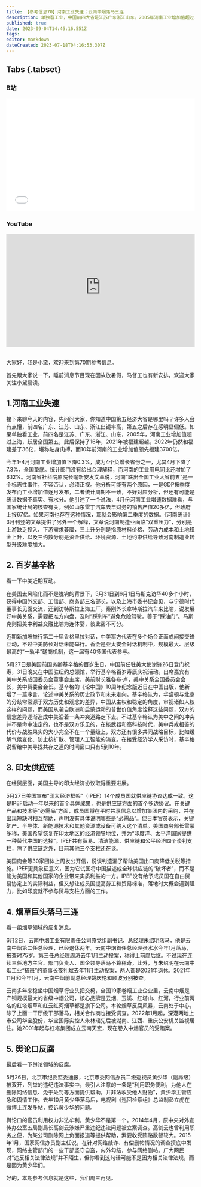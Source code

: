 ```yaml
---
title: 【参考信息70】河南工业失速；云南中烟落马三连
description: 单独看工业，中国前四大省是江苏广东浙江山东。2005年河南工业增加值超过上海，跃居全国第五，此后保持了16年，2021年被福建超越。今年1-4月，河南工业增加值下降0.3%，成为四个负增长省份之一，尤其4月下降了7.3%，全国垫底。但是现在没有一个很合理的解释。5月27日，美国宣布“印太经济框架”14个成员国就供应链协调达成一致。烟草领域反腐方面，云南中烟三任总经理相继落马，还有一名董事长和两名副总经理。舆情领域反腐方面，又有一名落马网信官员涉及帮人删帖。
published: true
date: 2023-09-04T14:46:16.551Z
tags: 
editor: markdown
dateCreated: 2023-07-18T04:16:53.307Z
---
```


## Tabs {.tabset}
### B站
<div style="position: relative; padding: 30% 45%;">
<iframe style="position: absolute; width: 100%; height: 100%; left: 0; top: 0;" src="//player.bilibili.com/player.html?&bvid=BV1qP411D7rb&page=1&as_wide=1&high_quality=1&danmaku=1&autoplay=0" scrolling="no" border="0" frameborder="no" framespacing="0" allowfullscreen="true"></iframe>
</div>

### YouTube
<div style="position: relative; padding: 30% 45%;">
<iframe style="position: absolute; top: 0; left: 0; width: 100%; height: 100%;" src="https://www.youtube-nocookie.com/embed/YouTubeVID" title="YouTube video player" frameborder="0" allow="accelerometer; autoplay; clipboard-write; encrypted-media; gyroscope; picture-in-picture" allowfullscreen></iframe>
</div>

## 

大家好，我是小黛，欢迎来到第70期参考信息。

首先跟大家说一下，睡前消息节目现在因故放暑假，马督工也有新安排，欢迎大家关注小黛晨读。

## 1.河南工业失速

接下来聊今天的内容，先问问大家，你知道中国第五经济大省是哪里吗？许多人会有点懵，前四名广东、江苏、山东、浙江出镜率高，第五之后存在感明显偏低。如果单独看工业，前四名是江苏、广东、浙江、山东，2005年，河南工业增加值超过上海，跃居全国第五，此后保持了16年，2021年被福建超越。2022年仍然和福建差了36亿，堪称贴身肉搏，而10年前河南的工业增加值领先福建3700亿。

今年1-4月河南工业增加值下降0.3%，成为4个负增长省份之一，尤其4月下降了7.3%，全国垫底。统计部门没有给出合理解释，而河南的工业用电同比还增加了6.12%。河南省社科院原院长喻新安发文章说，河南“跌出全国工业大省前五”是一个标志性事件，不容否认，必须正视。他分析可能有两个原因，一是GDP按季度发布而工业增加值逐月发布，二者统计周期不一致，不好对应分析，但还有可能是统计数据不真实、有水分。他引述了一个说法，4月份河南工业增速数据难看，与国家统计局的核查有关。例如山东雷丁汽车去年财务的销售产值20多亿，但政府上报67亿。如果河南也存在这种情况，那就会影响第二季度的数据。《河南统计》3月刊登的文章提供了另外一个解释，文章说河南制造业面临“双重压力”，分别是上游缺乏投入、下游需求萎靡，三上升分别是指原材料价格、劳动力成本和土地租金上升，以及三约数分别是资金供给、环境资源、土地约束供给导致河南制造业转型升级难度加大。

## 2. 百岁基辛格

看一下中美近期互动。

在美国去风险化而不是脱钩的背景下，5月31日到6月1日马斯克访华40多个小时，获得中国外交部、工信部、商务部三名部长，以及上海市委书记会见，与宁德时代董事长见面交流，还到访特斯拉上海工厂。秦刚外长拿特斯拉汽车来比喻，说发展好中美关系，需要把准方向盘，及时“踩刹车”避免危险驾驶，善于“踩油门”。马斯克则把美中利益交融比喻为连体婴，彼此密不可分。

近期新加坡举行第二十届香格里拉对话，中美军方代表在多个场合正面或间接交锋互动，不过中美防长对话未能举行。香会是亚太安全对话机制中，规模最大、层级最高的“一轨半”磋商机制，这一届有40多国代表参与。

5月27日是美国前国务卿基辛格的百岁生日，中国前任驻美大使谢锋26日登门祝寿，31日晚又在中国驻纽约总领馆，举行基辛格百岁寿辰庆祝活动。出席嘉宾有美中关系成国委员会董事会主席，美前财长雅各布·卢，美中关系全国委员会会长，美中贸委会会长。基辛格的《论中国》10周年纪念版近日在中国出版，他新增了一篇序言，论述中美关系的历史政节和未来走向。基辛格认为，华盛顿与北京的分歧常常源于双方历史和观念的差异，中国从主权和稳定的角度，审视诸如人权这样的问题，而美国从袭自欧洲和启蒙运动的普世价值角度诠释这些问题，双方的信念差异逐渐造成中美沿着一条冲突道路走下去。不过基辛格认为美中之间的冲突并不是命中注定的，也不是双方乐见的，在核武器和高科技时代，美中兵戎相鉴的代价与战胜果实的大小完全不在一个量级上，双方还有很多共同战略目标，比如缓解气候变化、防止核扩散、管理人工智能的演变。在接受经济学人采访时，基辛格说留给中美寻找共存之道的时间窗口只有5到10年。

## 3. 印太供应链

在经贸层面，美国主导的印太经济协议取得重要进展。

5月27日美国宣布“印太经济框架”（IPEF）14个成员国就供应链协议达成一致。这是IPEF启动一年以来的首个具体成果，也是供应链方面的首个多边协议。在关键产品和技术等“必需品”方面，成员国将在平时共享信息以增加集团内的采购，并在出现短缺时相互帮助，声明没有具体说明哪些是“必需品”。但日本官员表示，关键矿产、半导体、新能源技术和其他资源或设备可纳入这个清单。美国商务部长雷蒙多称，美国希望恢复在印太地区的经济领导地位，并为“印度洋、太平洋国家提供一种替代中国的选择”。IPEF共有贸易、清洁能源、供应链和公平经济四个谈判支柱，除了供应链之外，目前其他三个支柱还在谈。

美国商会等30家团体上周发公开信，说谈判遗漏了帮助美国出口商降低关税等措施。IPEF更具象征意义，因为它试图将中国描述成全球供应链的“破坏者”，而不是能为美国和其他国家的企业带来实质利益的一方。IPEF没有给予成员国在自由贸易协定上的实际利益，但又想让成员国提高劳工和贸易标准，落地时大概会遇到阻力，比如印度就不参与贸易支柱方面的工作。

## 4. 烟草巨头落马三连

看一组烟草领域的反复消息。

6月2日，云南中烟工业有限责任公司原党组副书记、总经理朱绍明落马，他是云南中烟第二任总经理，已经退休两年。云南中烟首任总经理张水水今年1月落马，被查时75岁。第三任总经理周涛去年1月主动投案，称得上前腐后继。不过现在连续三任地方主官、部门负责人、国企领导落马不算稀奇，此外，与朱绍明在云南中烟工业“搭班”的董事长夜礼斌去年11月主动投案，两人都是2021年退休。2021年11月和今年1月，云南中烟前副总经理姚庆艳和顾波分别被查。

云南多年来稳坐中国烟草行业头把交椅，全国19家卷烟工业企业里，云南中烟是产销规模最大的省级中烟公司，核心品牌是云烟、玉溪、红塔山、红河，行业前两名的红塔烟草和红云红河烟草都是旗下公司。本轮烟草反腐风暴，云南处于中心，除了上面一干厅级干部落马，相关合作商也接受调查。2022年1月起，深港两地上市公司华宝股份，华宝国际实控人朱林瑶先后被湖南、江西、重庆公安机关监视居住。她2001年起与红塔集团成立云南天宏，现在卷入中烟官员的受贿案。

## 5. 舆论口反腐

最后看一下舆论领域的反腐。

5月26日，北京市纪委监委通报，北京市委网信办员二级巡视员黄少华（副局级）被双开，列举的违纪违法事实中，最引人注意的一条是“利用职务便利，为他人在删除网络信息、免于处罚等方面提供帮助，并非法收受他人财物”，黄少华主管应急和舆情工作。去年10月黄少华落马后，电视剧《巡回检察组》总监制彭立虎在微博上连发多帖，控诉黄少华的问题。

舆论口的官员利用权力非法牟利，黄少华不是第一个。2014年4月，原中央对外宣传办公室五局副局长高剑云涉嫌严重违纪违法问题被立案调查。高剑云也曾利用职务之便，为某公司删除网上负面报道等提供帮助，索要收受贿赂数额较大。2015年1月，国家网信办员副主任说，在针对网络敲诈、有偿删帖情况的调查摸底中发现，网络主管部门的一些干部坚守自盗，内外勾结，参与网络删帖。广大网民对“违反相关法律法规”并不陌生，但你看到这句话可能不是因为相关法律法规，而是因为黄少华们。

好的，本期参考信息就是这些，我们周三再见。


